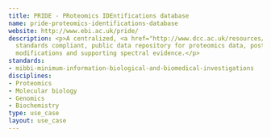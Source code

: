```yaml
---
title: PRIDE - PRoteomics IDEntifications database
name: pride-proteomics-identifications-database
website: http://www.ebi.ac.uk/pride/
description: <p>A centralized, <a href="http://www.dcc.ac.uk/resources/metadata-standards/mibbi-minimum-information-biological-and-biomedical-investigations">MIBBI</a>
  standards compliant, public data repository for proteomics data, post-translational
  modifications and supporting spectral evidence.</p>
standards:
- mibbi-minimum-information-biological-and-biomedical-investigations
disciplines:
- Proteomics
- Molecular biology
- Genomics
- Biochemistry
type: use_case
layout: use_case
---
```


